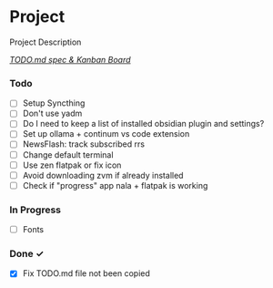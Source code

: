 # Project

Project Description

<em>[TODO.md spec & Kanban Board](https://bit.ly/3fCwKfM)</em>

### Todo

- [ ] Setup Syncthing  
- [ ] Don't use yadm  
- [ ] Do I need to keep a list of installed obsidian plugin and settings?  
- [ ] Set up ollama + continum vs code extension  
- [ ] NewsFlash: track subscribed rrs  
- [ ] Change default terminal  
- [ ] Use zen flatpak or fix icon  
- [ ] Avoid downloading zvm if already installed  
- [ ] Check if "progress" app nala + flatpak is working  

### In Progress

- [ ] Fonts  

### Done ✓

- [x] Fix TODO.md file not been copied  

